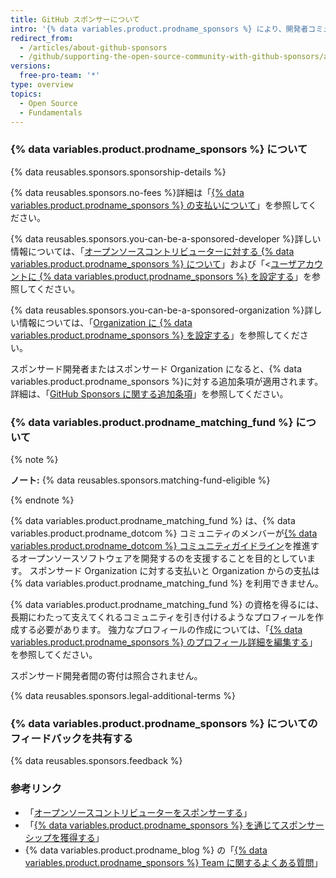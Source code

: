 ```yaml
---
title: GitHub スポンサーについて
intro: '{% data variables.product.prodname_sponsors %} により、開発者コミュニティが依存しているオープンソースプロジェクトの設計、構築、維持に携わる人々や Organization を、{% data variables.product.product_name %} で直接、経済的に支援できます。'
redirect_from:
  - /articles/about-github-sponsors
  - /github/supporting-the-open-source-community-with-github-sponsors/about-github-sponsors
versions:
  free-pro-team: '*'
type: overview
topics:
  - Open Source
  - Fundamentals
---
```


### {% data variables.product.prodname_sponsors %} について

{% data reusables.sponsors.sponsorship-details %}

{% data reusables.sponsors.no-fees %}詳細は「[{% data variables.product.prodname_sponsors %} の支払いについて](/articles/about-billing-for-github-sponsors)」を参照してください。

{% data reusables.sponsors.you-can-be-a-sponsored-developer %}詳しい情報については、「[オープンソースコントリビューターに対する {% data variables.product.prodname_sponsors %} について](/sponsors/receiving-sponsorships-through-github-sponsors/about-github-sponsors-for-open-source-contributors)」および「<[ユーザアカウントに {% data variables.product.prodname_sponsors %} を設定する](/sponsors/receiving-sponsorships-through-github-sponsors/setting-up-github-sponsors-for-your-user-account)」を参照してください。

{% data reusables.sponsors.you-can-be-a-sponsored-organization %}詳しい情報については、「[Organization に {% data variables.product.prodname_sponsors %} を設定する](/sponsors/receiving-sponsorships-through-github-sponsors/setting-up-github-sponsors-for-your-organization)」を参照してください。

スポンサード開発者またはスポンサード Organization になると、{% data variables.product.prodname_sponsors %}に対する追加条項が適用されます。 詳細は、「[GitHub Sponsors に関する追加条項](/github/site-policy/github-sponsors-additional-terms)」を参照してください。

### {% data variables.product.prodname_matching_fund %} について

{% note %}

**ノート:** {% data reusables.sponsors.matching-fund-eligible %}

{% endnote %}

{% data variables.product.prodname_matching_fund %} は、{% data variables.product.prodname_dotcom %} コミュニティのメンバーが[{% data variables.product.prodname_dotcom %} コミュニティガイドライン](/github/site-policy/github-community-guidelines)を推進するオープンソースソフトウェアを開発するのを支援することを目的としています。 スポンサード Organization に対する支払いと Organization からの支払は {% data variables.product.prodname_matching_fund %} を利用できません。

{% data variables.product.prodname_matching_fund %} の資格を得るには、長期にわたって支えてくれるコミュニティを引き付けるようなプロフィールを作成する必要があります。 強力なプロフィールの作成については、「[{% data variables.product.prodname_sponsors %} のプロフィール詳細を編集する](/sponsors/receiving-sponsorships-through-github-sponsors/editing-your-profile-details-for-github-sponsors)」を参照してください。

スポンサード開発者間の寄付は照合されません。

{% data reusables.sponsors.legal-additional-terms %}

### {% data variables.product.prodname_sponsors %} についてのフィードバックを共有する

{% data reusables.sponsors.feedback %}

### 参考リンク
- 「[オープンソースコントリビューターをスポンサーする](/sponsors/sponsoring-open-source-contributors)」
- 「[{% data variables.product.prodname_sponsors %} を通じてスポンサーシップを獲得する](/sponsors/receiving-sponsorships-through-github-sponsors)」
- {% data variables.product.prodname_blog %} の「[{% data variables.product.prodname_sponsors %} Team に関するよくある質問](https://github.blog/2019-06-12-faq-with-the-github-sponsors-team/)」
